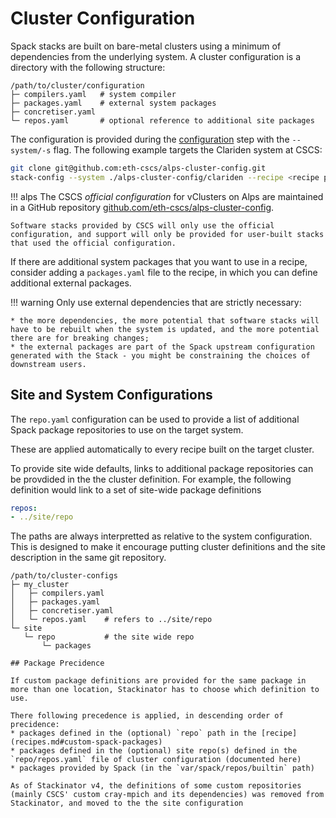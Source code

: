 # Cluster Configuration

Spack stacks are built on bare-metal clusters using a minimum of dependencies from the underlying system.
A cluster configuration is a directory with the following structure:

```
/path/to/cluster/configuration
├─ compilers.yaml   # system compiler
├─ packages.yaml    # external system packages
├─ concretiser.yaml
└─ repos.yaml       # optional reference to additional site packages
```

The configuration is provided during the [configuration](configuring.md) step with the `--system/-s` flag.
The following example targets the Clariden system at CSCS:

```bash
git clone git@github.com:eth-cscs/alps-cluster-config.git
stack-config --system ./alps-cluster-config/clariden --recipe <recipe path> --build <build path>
```

!!! alps
    The CSCS _official configuration_ for vClusters on Alps are maintained in a GitHub repository [github.com/eth-cscs/alps-cluster-config](https://github.com/eth-cscs/alps-cluster-config).

    Software stacks provided by CSCS will only use the official configuration, and support will only be provided for user-built stacks that used the official configuration.

If there are additional system packages that you want to use in a recipe, consider adding a `packages.yaml` file to the recipe, in which you can define additional external packages.

!!! warning
    Only use external dependencies that are strictly necessary:

    * the more dependencies, the more potential that software stacks will have to be rebuilt when the system is updated, and the more potential there are for breaking changes;
    * the external packages are part of the Spack upstream configuration generated with the Stack - you might be constraining the choices of downstream users.

## Site and System Configurations

The `repo.yaml` configuration can be used to provide a list of additional Spack package repositories to use on the target system.

These are applied automatically to every recipe built on the target cluster.

To provide site wide defaults, links to additional package repositories can be provdided in the the cluster definition.
For example, the following definition would link to a set of site-wide package definitions

```yaml
repos:
- ../site/repo
```

The paths are always interpretted as relative to the system configuration.
This is designed to make it encourage putting cluster definitions and the site description in the same git repository.

```
/path/to/cluster-configs
├─ my_cluster
│   ├─ compilers.yaml
│   ├─ packages.yaml
│   ├─ concretiser.yaml
│   └─ repos.yaml    # refers to ../site/repo
└─ site
   └─ repo           # the site wide repo
       └─ packages

## Package Precidence

If custom package definitions are provided for the same package in more than one location, Stackinator has to choose which definition to use.

There following precedence is applied, in descending order of precidence:
* packages defined in the (optional) `repo` path in the [recipe](recipes.md#custom-spack-packages)
* packages defined in the (optional) site repo(s) defined in the `repo/repos.yaml` file of cluster configuration (documented here)
* packages provided by Spack (in the `var/spack/repos/builtin` path)

As of Stackinator v4, the definitions of some custom repositories (mainly CSCS' custom cray-mpich and its dependencies) was removed from Stackinator, and moved to the the site configuration
